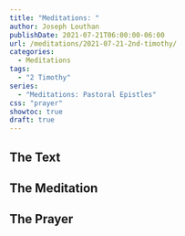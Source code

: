 ```yaml
---
title: "Meditations: "
author: Joseph Louthan
publishDate: 2021-07-21T06:00:00-06:00
url: /meditations/2021-07-21-2nd-timothy/
categories:
  - Meditations
tags:
  - "2 Timothy"
series:
  - "Meditations: Pastoral Epistles"
css: "prayer"
showtoc: true
draft: true
---
```


## The Text


## The Meditation


## The Prayer

<div style="font-variant: small-caps;">

</div>

```text

```
